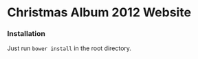 Christmas Album 2012 Website
==================
### Installation
Just run `bower install` in the root directory.

